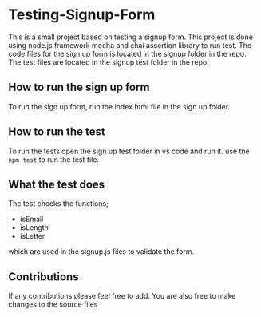 # Testing-Signup-Form

This is a small project based on testing a signup form.
This project is done using node.js framework mocha and chai assertion library to run test.
The code files for the sign up form is located in the signup folder in the repo.
The test files are located in the signup test folder in the repo.

## How to run the sign up form

To run the sign up form, run the index.html file in the sign up folder.

## How to run the test

To run the tests open the sign up test folder in vs code and run it. 
use the ``` npm test ``` to run the test file.

## What the test does
The test checks the functions;
* isEmail
* isLength
* isLetter

which are used in the signup.js files to validate the form.

## Contributions
If any contributions please feel free to add.
You are also free to make changes to the source files

